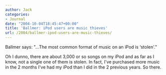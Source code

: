 ```yaml
---
author: Jack
categories:
- Journal
date: "2004-10-04T18:45:47+00:00"
title: 'Ballmer: iPod users are music thieves'
url: /2004/ballmer-ipod-users-are-music-thieves/
---
```


Ballmer says: "&#8230;The most common format of music on an iPod is &#8216;stolen'."

Oh I dunno, there are about 3,000 or so songs on my iPod and as far as I know, not a single one of them is stolen. In fact, I've purchased more music in the 2 months I've had my iPod than I did in the 2 previous years. So there.
